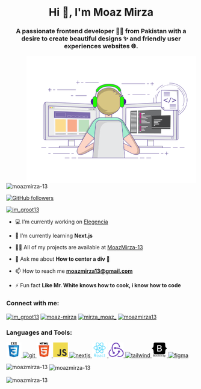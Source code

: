 <h1 align="center">Hi 👋, I'm Moaz Mirza</h1>
<h3 align="center">A passionate frontend developer 👨‍💻 from Pakistan with a desire to create beautiful designs ✨ and friendly user experiences websites 🌐.</h3>
<img align="right" alt="Coding" width="450" src="https://raw.githubusercontent.com/devSouvik/devSouvik/master/gif3.gif">
<p align="left">
  <img src="https://komarev.com/ghpvc/?username=moazmirza-13&label=Profile%20views&color=0e75b6&style=flat" alt="moazmirza-13" />
</p>

[![GitHub followers](https://img.shields.io/github/followers/moazmirza-13.svg?style=social&label=Follow)](https://github.com/moazmirza-13?tab=followers)


<p align="left"> <a href="https://twitter.com/im_groot13" target="blank"><img src="https://img.shields.io/twitter/follow/im_groot13?logo=twitter&style=for-the-badge" alt="im_groot13" /></a> </p>

- 💻 I’m currently working on [Elegencia](https://elegencia.vercel.app/)

- 🌱 I’m currently learning **Next.js**

- 👨‍💻 All of my projects are available at [MoazMirza-13](https://github.com/MoazMirza-13)

- 💬 Ask me about **How to center a div 👀**

- 📫 How to reach me **moazmirza13@gmail.com**

- ⚡ Fun fact **Like Mr. White knows how to cook, i know how to code**

<h3 align="left">Connect with me:</h3>
<p align="left">
<a href="https://twitter.com/im_groot13" target="blank"><img align="center" src="https://raw.githubusercontent.com/rahuldkjain/github-profile-readme-generator/master/src/images/icons/Social/twitter.svg" alt="im_groot13" height="30" width="40" /></a>
<a href="https://fb.com/100004991415721" target="blank"><img align="center" src="https://raw.githubusercontent.com/rahuldkjain/github-profile-readme-generator/master/src/images/icons/Social/facebook.svg" alt="moaz-mirza" height="30" width="40" /></a>
<a href="https://instagram.com/mirza_moaz_" target="blank"><img align="center" src="https://raw.githubusercontent.com/rahuldkjain/github-profile-readme-generator/master/src/images/icons/Social/instagram.svg" alt="mirza_moaz_" height="30" width="40" /></a>
  <a href="https://linkedin.com/in/moazmirza13" target="blank"><img align="center" src="https://raw.githubusercontent.com/rahuldkjain/github-profile-readme-generator/master/src/images/icons/Social/linked-in-alt.svg" alt="moazmirza13" height="30" width="40" /></a>
</p>

<h3 align="left">Languages and Tools:</h3>
<p align="left"> <a href="https://www.w3schools.com/css/" target="_blank" rel="noreferrer"> <img src="https://raw.githubusercontent.com/devicons/devicon/master/icons/css3/css3-original-wordmark.svg" alt="css3" width="40" height="40"/> </a> <a href="https://git-scm.com/" target="_blank" rel="noreferrer"> <img src="https://www.vectorlogo.zone/logos/git-scm/git-scm-icon.svg" alt="git" width="40" height="40"/> </a> <a href="https://www.w3.org/html/" target="_blank" rel="noreferrer"> <img src="https://raw.githubusercontent.com/devicons/devicon/master/icons/html5/html5-original-wordmark.svg" alt="html5" width="40" height="40"/> </a> <a href="https://developer.mozilla.org/en-US/docs/Web/JavaScript" target="_blank" rel="noreferrer"> <img src="https://raw.githubusercontent.com/devicons/devicon/master/icons/javascript/javascript-original.svg" alt="javascript" width="40" height="40"/> </a> <a href="https://nextjs.org/" target="_blank" rel="noreferrer"> <img src="https://cdn.worldvectorlogo.com/logos/nextjs-2.svg" alt="nextjs" width="40" height="40"/> </a> <a href="https://reactjs.org/" target="_blank" rel="noreferrer"> <img src="https://raw.githubusercontent.com/devicons/devicon/master/icons/react/react-original-wordmark.svg" alt="react" width="40" height="40"/> </a> <a href="https://redux.js.org" target="_blank" rel="noreferrer"> <img src="https://raw.githubusercontent.com/devicons/devicon/master/icons/redux/redux-original.svg" alt="redux" width="40" height="40"/> </a> <a href="https://tailwindcss.com/" target="_blank" rel="noreferrer"> <img src="https://www.vectorlogo.zone/logos/tailwindcss/tailwindcss-icon.svg" alt="tailwind" width="40" height="40"/> </a> 
<a href="https://getbootstrap.com" target="_blank" rel="noreferrer"> <img src="https://raw.githubusercontent.com/devicons/devicon/master/icons/bootstrap/bootstrap-plain-wordmark.svg" alt="bootstrap" width="40" height="40"/> </a> <a href="https://www.figma.com/" target="_blank" rel="noreferrer"> <img src="https://www.vectorlogo.zone/logos/figma/figma-icon.svg" alt="figma" width="40" height="40"/> </a>
</p>

<p><img align="left" src="https://github-readme-stats.vercel.app/api/top-langs?username=moazmirza-13&show_icons=true&locale=en&layout=compact" alt="moazmirza-13" /></p>

<p>&nbsp;<img align="center" src="https://github-readme-stats.vercel.app/api?username=moazmirza-13&show_icons=true&locale=en" alt="moazmirza-13" /></p>

<p><img align="center" src="https://github-readme-streak-stats.herokuapp.com/?user=moazmirza-13&" alt="moazmirza-13" /></p>
